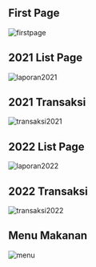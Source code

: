 <p align="center">
    
## First Page
![firstpage](https://github.com/rizkiwnf/venturo-test/assets/85826050/ac1b3b54-c0e3-4889-95db-e06090f479d7)

## 2021 List Page
![laporan2021](https://github.com/rizkiwnf/venturo-test/assets/85826050/c84bd69c-9d24-4d09-bfee-a816ad11bf8e)
## 2021 Transaksi
![transaksi2021](https://github.com/rizkiwnf/venturo-test/assets/85826050/866d1c8c-2a2d-4f96-82b5-b361b551e72f)


## 2022 List Page
![laporan2022](https://github.com/rizkiwnf/venturo-test/assets/85826050/41dd12dc-112a-4583-92bd-49768f1ae9cd)
## 2022 Transaksi
![transaksi2022](https://github.com/rizkiwnf/venturo-test/assets/85826050/a8a341be-1d52-44af-9560-b957ef328542)

## Menu Makanan
![menu](https://github.com/rizkiwnf/venturo-test/assets/85826050/5d3d8fba-027a-4f90-8687-40d932671f07)

</p>


